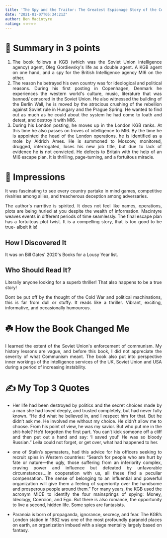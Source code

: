 ```yaml
---
title: 'The Spy and the Traitor: The Greatest Espionage Story of the Cold War'
date: "2021-01-07T05:34:21Z"
author: Ben Macintyre
rating: ⭐⭐⭐⭐⭐
---
```


<style>
body {
text-align: justify}
</style>


# 🚀 Summary in 3 points
1. The book follows a KGB (which was the Soviet Union intelligence agency) agent, Oleg Gordievsky's life as a double agent. A KGB agent on one hand, and a spy for the British Intelligence agency MI6 on the other.
2. The reason he betrayed his own country was for ideological and political reasons. During his first posting in Copenhagen, Denmark he experiences the western world's culture, music, literature that was banned/ censored in the Soviet Union. He also witnessed the building of the Berlin Wall, he is moved by the atrocious crushing of the rebellion against Soviet rule in Hungary and the Prague Spring. He wanted to find out as much as he could about the system he had come to loath and detest, and destroy it with MI6.
3. During his London posting, he moves up in the London KGB ranks. At this time he also passes on troves of intelligence to MI6. By the time he is appointed the head of the London operations, he is identified as a mole by Aldrich Ames. He is summoned to Moscow, monitored, drugged, interrogated, loses his new job title, but due to lack of evidence he is not convicted. He defects to Britain with the help of an MI6 escape plan. It is thrilling, page-turning, and a fortuitous miracle.

# 🎨 Impressions

It was fascinating to see every country partake in mind games, competitive rivalries among allies, and treacherous deception among adversaries.

The author's narritive is spirited. It does not feel like names, operations, plots are being hurled at you despite the wealth of information. Macintyre weaves events in different periods of time seamlessly. The final escape plan has a fortuitous plot twist. It is a compelling story, that is too good to be true- albeit it is!

## How I Discovered It

It was on Bill Gates' 2020's Books for a Lousy Year list.

## Who Should Read It?

Literally anyone looking for a superb thriller! That also happens to be a true story!

Dont be put off by the thought of the Cold War and political machinations, this is far from dull or stuffy. It reads like a thriller. Vibrant, exciting, informative, and occasionally humourous.

# ☘️ How the Book Changed Me

I learned the extent of the Soviet Union's enforcement of communism. My history lessons are vague, and before this book, I did not appreciate the severity of what Communism meant. The book also put into perspective inner workings of the intelligence services of the UK, Soviet Union and USA during a period of increasing instability.

# ✍️ My Top 3 Quotes

- Her life had been destroyed by politics and the secret choices made by a man she had loved deeply, and trusted completely, but had never fully known. “He did what he believed in, and I respect him for that. But he didn’t ask me. He involved me without my choice. He didn’t allow me to choose. From his point of view, he was my savior. But who put me in the shit-hole? He’d forgotten the first part. You can’t kick someone off a cliff and then put out a hand and say: ‘I saved you!’ He was so bloody Russian.” Leila could not forget, or get over, what had happened to her.

- one of Stalin’s spymasters, had this advice for his officers seeking to recruit spies in Western countries: “Search for people who are hurt by fate or nature—the ugly, those suffering from an inferiority complex, craving power and influence but defeated by unfavorable circumstances….In cooperation with us, all these find a peculiar compensation. The sense of belonging to an influential and powerful organization will give them a feeling of superiority over the handsome and prosperous people around them.” For many years, the KGB used the acronym MICE to identify the four mainsprings of spying: Money, Ideology, Coercion, and Ego. But there is also romance, the opportunity to live a second, hidden life. Some spies are fantasists.

- Paranoia is born of propaganda, ignorance, secrecy, and fear. The KGB’s London station in 1982 was one of the most profoundly paranoid places on earth, an organization imbued with a siege mentality largely based on fantasy.